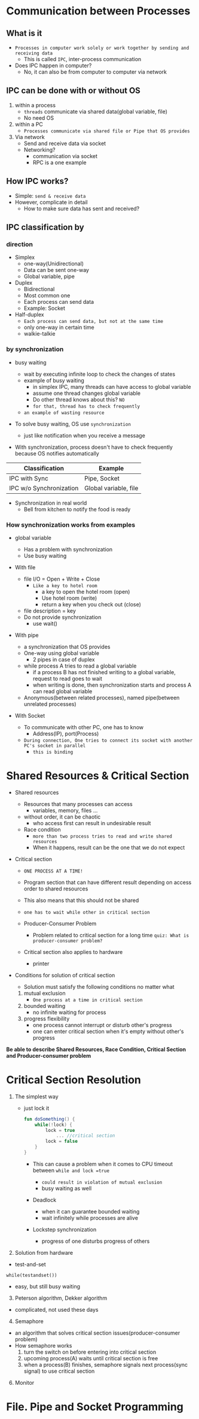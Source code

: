 # Communication between Processes

## What is it

- `Processes in computer work solely or work together by sending and receiving data`
    - This is called `IPC`, inter-process communication
- Does IPC happen in computer?
    - No, it can also be from computer to computer via network

## IPC can be done with or without OS

1. within a process
    - `threads` communicate via shared data(global variable, file)
    - No need OS
2. within a PC
    - `Processes communicate via shared file or Pipe that OS provides`
3. Via network
    - Send and receive data via socket
    - Networking?
        - communication via socket
        - RPC is a one example

## How IPC works?

- Simple: `send & receive data`
- However, complicate in detail
    - How to make sure data has sent and received?

## IPC classification by

### direction

- Simplex
    - one-way(Unidirectional)
    - Data can be sent one-way
    - Global variable, pipe
- Duplex
    - Bidirectional
    - Most common one
    - Each process can send data
    - Example: Socket
- Half-duplex
    - `Each process can send data, but not at the same time`
    - only one-way in certain time
    - walkie-talkie

### by synchronization

- busy waiting
    - wait by executing infinite loop to check the changes of states
    - example of busy waiting
        - in simplex IPC, many threads can have access to global variable
        - assume one thread changes global variable
        - Do other thread knows about this? `NO`
        - `for that, thread has to check frequently`
    - `an example of wasting resource`

- To solve busy waiting, OS use `synchronization`
    - just like notification when you receive a message
- With synchronization, process doesn't have to check frequently because OS notifies automatically

|Classification|Example|
|--------------|-------|
|IPC with Sync |Pipe, Socket|
|IPC w/o Synchronization|Global variable, file|

- Synchronization in real world
    - Bell from kitchen to notify the food is ready

### How synchronization works from examples

- global variable
    - Has a problem with synchronization
    - Use busy waiting

- With file
    - file I/O = Open + Write + Close
        - `Like a key to hotel room`
            - a key to open the hotel room (open)
            - Use hotel room (write)
            - return a key when you check out (close)
    - file description = key
    - Do not provide synchronization
        - use wait()

- With pipe
    - a synchronization that OS provides
    - One-way using global variable
        - 2 pipes in case of duplex
    - while process A tries to read a global variable
        - if a process B has not finished writing to a global variable, request to read goes to wait
        - when writing is done, then synchronization starts and process A can read global variable
    - Anonymous(between related processes), named pipe(between unrelated processes)

- With Socket
    - To communicate with other PC, one has to know
        - Address(IP), port(Process)
    - `During connection, One tries to connect its socket with another PC's socket in parallel`
        - `this is binding`

# Shared Resources & Critical Section

- Shared resources
    - Resources that many processes can access
        - variables, memory, files ...
    - without order, it can be chaotic
        - who access first can result in undesirable result
    - Race condition
        - `more than two process tries to read and write shared resources `
        - When it happens, result can be the one that we do not expect
- Critical section
    - `ONE PROCESS AT A TIME!`
    - Program section that can have different result depending on access order to shared resources
    - This also means that this should not be shared
    - `one has to wait while other in critical section`

    - Producer-Consumer Problem
        - Problem related to critical section for a long time
          `quiz: What is producer-consumer problem?`

    - Critical section also applies to hardware
        - printer

- Conditions for solution of critical section
    - Solution must satisfy the following conditions no matter what 
    1. mutual exclusion
        - `One process at a time in critical section`
    2. bounded waiting
        - no infinite waiting for process
    3. progress flexibility
        - one process cannot interrupt or disturb other's progress
        - one can enter critical section when it's empty without other's progress

**Be able to describe Shared Resources, Race Condition, Critical Section and Producer-consumer problem**

# Critical Section Resolution

1. The simplest way
    -  just lock it
        ```kotlin
        fun doSomething() {
            while(!lock) {
                lock = true
                    ... //critical section
                lock = false
            }
        }
        ``` 
        - This can cause a problem when it comes to CPU timeout between `while and lock =true`
            - `could result in violation of mutual exclusion`
            - busy waiting as well
        
        - Deadlock
            - when it can guarantee bounded waiting
            - wait infinitely while processes are alive
            
        - Lockstep synchronization
            - progress of one disturbs progress of others

2. Solution from hardware
- test-and-set
```
while(testandset())
```
- easy, but still busy waiting

3. Peterson algorithm, Dekker algorithm
- complicated, not used these days

4. Semaphore
- an algorithm that solves critical section issues(producer-consumer problem)
- How semaphore works
    1. turn the switch on before entering into critical section
    2. upcoming process(A) waits until critical section is free
    3. when a process(B) finishes, semaphore signals next process(sync signal) to use critical section



6. Monitor
    

# File. Pipe and Socket Programming
